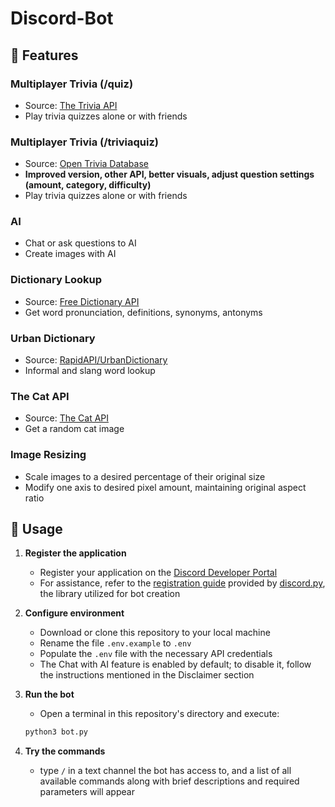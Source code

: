 # Discord-Bot


## 🌟 Features

### Multiplayer Trivia (/quiz)
- Source: [The Trivia API](https://the-trivia-api.com/)
- Play trivia quizzes alone or with friends


### Multiplayer Trivia (/triviaquiz)
- Source: [Open Trivia Database](https://opentdb.com/)
- **Improved version, other API, better visuals, adjust question settings (amount, category, difficulty)**
- Play trivia quizzes alone or with friends

### AI
- Chat or ask questions to AI
- Create images with AI


### Dictionary Lookup
- Source: [Free Dictionary API](https://dictionaryapi.dev/)
- Get word pronunciation, definitions, synonyms, antonyms

### Urban Dictionary
- Source: [RapidAPI/UrbanDictionary](https://rapidapi.com/archergardinersheridan/api/urban-dictionary7)
- Informal and slang word lookup

### The Cat API
- Source: [The Cat API](https://thecatapi.com)
- Get a random cat image

### Image Resizing
- Scale images to a desired percentage of their original size
- Modify one axis to desired pixel amount, maintaining original aspect ratio

## 🚀 Usage

1. **Register the application**
   - Register your application on the [Discord Developer Portal](https://discord.com/developers/applications)
   - For assistance, refer to the [registration guide](https://discordpy.readthedocs.io/en/stable/discord.html) provided by [discord.py](https://github.com/Rapptz/discord.py), the library utilized for bot creation

2. **Configure environment**
   - Download or clone this repository to your local machine
   - Rename the file `.env.example` to `.env`
   - Populate the `.env` file with the necessary API credentials
   - The Chat with AI feature is enabled by default; to disable it, follow the instructions mentioned in the Disclaimer section

4. **Run the bot**
   - Open a terminal in this repository's directory and execute:
   ```sh
   python3 bot.py
   ```
5. **Try the commands**
   - type `/` in a text channel the bot has access to, and a list of all available commands along with brief descriptions and required parameters will appear
     
